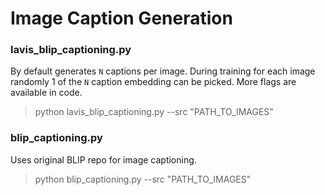 # Image Caption Generation

### lavis_blip_captioning.py

By default generates `N` captions per image. During training for each image randomly 1 of the `N` caption embedding can be picked. More flags are available in code. 

> python lavis_blip_captioning.py --src "PATH_TO_IMAGES"


### blip_captioning.py

Uses original BLIP repo for image captioning.

> python blip_captioning.py --src "PATH_TO_IMAGES"

